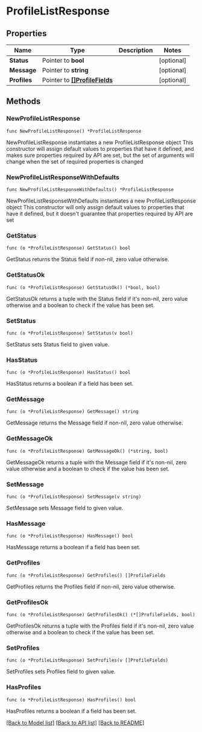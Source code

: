 # ProfileListResponse

## Properties

Name | Type | Description | Notes
------------ | ------------- | ------------- | -------------
**Status** | Pointer to **bool** |  | [optional] 
**Message** | Pointer to **string** |  | [optional] 
**Profiles** | Pointer to [**[]ProfileFields**](ProfileFields.md) |  | [optional] 

## Methods

### NewProfileListResponse

`func NewProfileListResponse() *ProfileListResponse`

NewProfileListResponse instantiates a new ProfileListResponse object
This constructor will assign default values to properties that have it defined,
and makes sure properties required by API are set, but the set of arguments
will change when the set of required properties is changed

### NewProfileListResponseWithDefaults

`func NewProfileListResponseWithDefaults() *ProfileListResponse`

NewProfileListResponseWithDefaults instantiates a new ProfileListResponse object
This constructor will only assign default values to properties that have it defined,
but it doesn't guarantee that properties required by API are set

### GetStatus

`func (o *ProfileListResponse) GetStatus() bool`

GetStatus returns the Status field if non-nil, zero value otherwise.

### GetStatusOk

`func (o *ProfileListResponse) GetStatusOk() (*bool, bool)`

GetStatusOk returns a tuple with the Status field if it's non-nil, zero value otherwise
and a boolean to check if the value has been set.

### SetStatus

`func (o *ProfileListResponse) SetStatus(v bool)`

SetStatus sets Status field to given value.

### HasStatus

`func (o *ProfileListResponse) HasStatus() bool`

HasStatus returns a boolean if a field has been set.

### GetMessage

`func (o *ProfileListResponse) GetMessage() string`

GetMessage returns the Message field if non-nil, zero value otherwise.

### GetMessageOk

`func (o *ProfileListResponse) GetMessageOk() (*string, bool)`

GetMessageOk returns a tuple with the Message field if it's non-nil, zero value otherwise
and a boolean to check if the value has been set.

### SetMessage

`func (o *ProfileListResponse) SetMessage(v string)`

SetMessage sets Message field to given value.

### HasMessage

`func (o *ProfileListResponse) HasMessage() bool`

HasMessage returns a boolean if a field has been set.

### GetProfiles

`func (o *ProfileListResponse) GetProfiles() []ProfileFields`

GetProfiles returns the Profiles field if non-nil, zero value otherwise.

### GetProfilesOk

`func (o *ProfileListResponse) GetProfilesOk() (*[]ProfileFields, bool)`

GetProfilesOk returns a tuple with the Profiles field if it's non-nil, zero value otherwise
and a boolean to check if the value has been set.

### SetProfiles

`func (o *ProfileListResponse) SetProfiles(v []ProfileFields)`

SetProfiles sets Profiles field to given value.

### HasProfiles

`func (o *ProfileListResponse) HasProfiles() bool`

HasProfiles returns a boolean if a field has been set.


[[Back to Model list]](../README.md#documentation-for-models) [[Back to API list]](../README.md#documentation-for-api-endpoints) [[Back to README]](../README.md)


